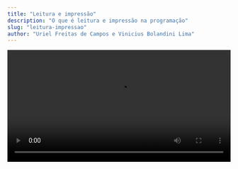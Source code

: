 ```yaml
---
title: "Leitura e impressão"
description: "O que é leitura e impressão na programação"
slug: "leitura-impressao"
author: "Uriel Freitas de Campos e Vinicius Bolandini Lima"
---
```

<video controls width="100%">
    <source src="/leitura.mp4" type="video/mp4" />
    Your browser does not support the video tag.
</video>
